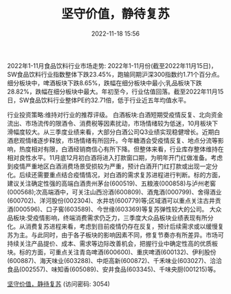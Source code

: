 ﻿---
title: 坚守价值，静待复苏
date: 2022-11-18 15:56
tags:
- 食品饮料行业
updated: 1970-01-01 08:00:00
---

2022年1-11月食品饮料行业市场走势:
2022年1-11月份(截至2022年11月15日)，SW食品饮料行业指数整体下跌23.45%，跑输同期沪深300指数约1.71个百分点。细分板块中，啤酒板块下跌8.65%，跌幅在细分板块中最小;乳品板块下跌28.82%，跌幅在细分板块中最大。年初至今，行业估值回落。截至2022年11月15日，SW食品饮料行业整体PE约32.71倍，低于行业近五年均值水平。
<!-- more -->
行业投资策略:维持对行业的推荐评级。
白酒板块:白酒短期受疫情反复、北向资金流出、市场流传的限酒令、消费税等因素扰动，市场情绪较为低迷，10月板块下滑幅度较大。从三季度业绩来看，大部分白酒公司Q3业绩实现稳健增长。近期白酒悲观情绪逐步释放，市场情绪有所回升。今年糖酒会受疫情反复、地点分流等影响，热度相对有限，白酒经销商信心有所下降。但整体来看，行业库存整体维持在相对良性水平。11月底12月初白酒将进入打款窗口期，为明年开门红做准备。考虑到疫情严重地区白酒消费场景受损较为严重，预计白酒开门红打款或出现一定分化。后续还需要重点结合疫情情况，对白酒的需求复苏进程进行判断。标的方面，建议关注确定性强的高端白酒贵州茅台(600519)、五粮液(000858)与泸州老窖(000568);次高端酒中，可关注山西汾酒(600809)、酒鬼酒(000799)、舍得酒业(600702)、洋河股份(002304)、水井坊(600779)等;区域酒可以重点关注古井贡酒(000596)、口子窖(603589)、今世缘(603369)等复苏弹性较大的公司。
大众品板块:受疫情影响，终端消费需求仍乏力，三季度大众品板块业绩表现有所分化。从消费复苏进程来看，考虑到目前疫情仍存在反复，预计后续需求或以缓慢复苏为主。与此同时，由于各子板块的影响因素不同，修复节奏亦有所差异。市场可持续关注产品提价、成本、需求等边际改善机会，把握行业中确定性高的优质板块。标的方面，可重点关注青岛啤酒(600600)、重庆啤酒(600132)、伊利股份(600887)、海天味业(603288)、中炬高新(600872)、千禾味业(603027)、洽洽食品(002557)、味知香(605089)、安井食品(603345)、千味央厨(001215)等。

[坚守价值，静待复苏](https://url12.ctfile.com/f/3948612-727529156-de7f89?p=3054)
(访问密码: 3054)
